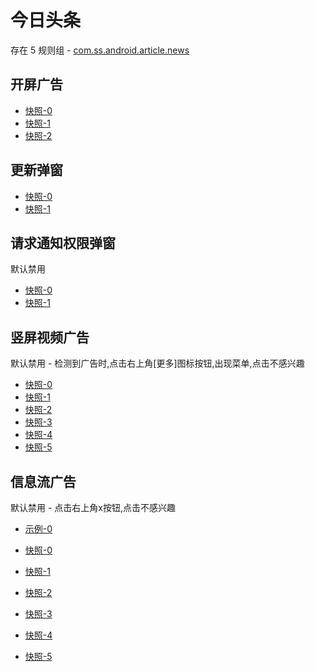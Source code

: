 # 今日头条

存在 5 规则组 - [com.ss.android.article.news](/src/apps/com.ss.android.article.news.ts)

## 开屏广告

- [快照-0](https://gkd-kit.gitee.io/import/12684954)
- [快照-1](https://gkd-kit.gitee.io/import/12754759)
- [快照-2](https://gkd-kit.gitee.io/import/12840189)

## 更新弹窗

- [快照-0](https://gkd-kit.gitee.io/import/12685000)
- [快照-1](https://gkd-kit.gitee.io/import/12840104)

## 请求通知权限弹窗

默认禁用

- [快照-0](https://gkd-kit.gitee.io/import/12706699)
- [快照-1](https://gkd-kit.gitee.io/import/12840217)

## 竖屏视频广告

默认禁用 - 检测到广告时,点击右上角[更多]图标按钮,出现菜单,点击不感兴趣

- [快照-0](https://gkd-kit.gitee.io/import/12679280)
- [快照-1](https://gkd-kit.gitee.io/import/12733282)
- [快照-2](https://gkd-kit.gitee.io/import/12763251)
- [快照-3](https://gkd-kit.gitee.io/import/12763252)
- [快照-4](https://gkd-kit.gitee.io/import/12733281)
- [快照-5](https://gkd-kit.gitee.io/import/12679277)

## 信息流广告

默认禁用 - 点击右上角x按钮,点击不感兴趣

- [示例-0](https://user-images.githubusercontent.com/44717382/273436460-cf007525-81ce-418b-ac05-3bfd75a627fe.gif)

- [快照-0](https://gkd-kit.gitee.io/import/12733098)
- [快照-1](https://gkd-kit.gitee.io/import/12755264)
- [快照-2](https://gkd-kit.gitee.io/import/12836272)
- [快照-3](https://gkd-kit.gitee.io/import/12840162)
- [快照-4](https://gkd-kit.gitee.io/import/12733152)
- [快照-5](https://gkd-kit.gitee.io/import/12755265)
